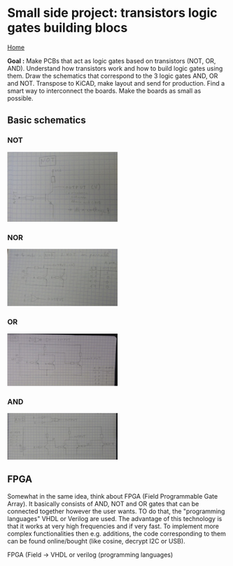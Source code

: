 # Small side project: transistors logic gates building blocs

[Home](../../README.md)


__Goal :__ Make PCBs that act as logic gates based on transistors (NOT, OR, AND). Understand how transistors work and how to build logic gates using them. Draw the schematics that correspond to the 3 logic gates AND, OR and NOT. Transpose to KiCAD, make layout and send for production. Find a smart way to interconnect the boards. Make the boards as small as possible.

## Basic schematics

### NOT

<img src="./schemes/not.jpg" alt="not scheme" width="50%" class="center">

### NOR

<img src="./schemes/nor.jpg" alt="nor scheme" width="50%" class="center">

### OR

<img src="./schemes/or.jpg" alt="or scheme" width="50%" class="center">

### AND

<img src="./schemes/and.jpg" alt="and scheme" width="50%" class="center">

## FPGA

Somewhat in the same idea, think about FPGA (Field Programmable Gate Array). It basically consists of AND, NOT and OR gates that can be connected together however the user wants. TO do that, the "programming languages" VHDL or Verilog are used. The advantage of this technology is that it works at very high frequencies and if very fast. To implement more complex functionalities then e.g. additions, the code corresponding to them can be found online/bought (like cosine, decrypt I2C or USB).

FPGA (Field -> VHDL or verilog (programming languages)
